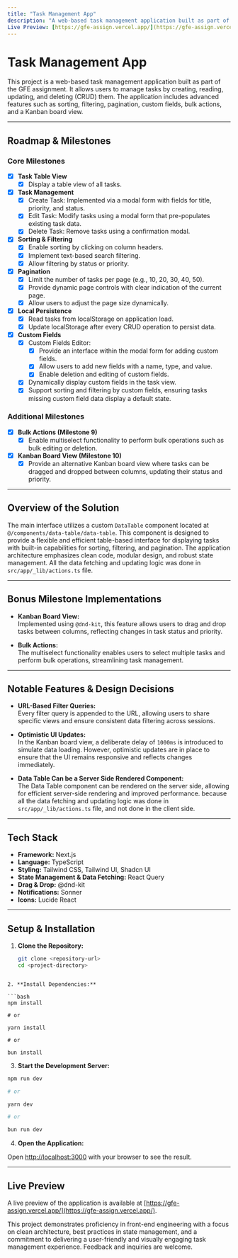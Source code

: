 ```yaml
---
title: "Task Management App"
description: "A web-based task management application built as part of the GFE assignment."
Live Preview: [https://gfe-assign.vercel.app/](https://gfe-assign.vercel.app/)
---
```


# Task Management App

This project is a web-based task management application built as part of the GFE assignment. It allows users to manage tasks by creating, reading, updating, and deleting (CRUD) them. The application includes advanced features such as sorting, filtering, pagination, custom fields, bulk actions, and a Kanban board view.

---

## Roadmap & Milestones

### Core Milestones

- [x] **Task Table View**
  - [x] Display a table view of all tasks.

- [x] **Task Management**
  - [x] Create Task: Implemented via a modal form with fields for title, priority, and status.
  - [x] Edit Task: Modify tasks using a modal form that pre-populates existing task data.
  - [x] Delete Task: Remove tasks using a confirmation modal.

- [x] **Sorting & Filtering**
  - [x] Enable sorting by clicking on column headers.
  - [x] Implement text-based search filtering.
  - [x] Allow filtering by status or priority.

- [x] **Pagination**
  - [x] Limit the number of tasks per page (e.g., 10, 20, 30, 40, 50).
  - [x] Provide dynamic page controls with clear indication of the current page.
  - [x] Allow users to adjust the page size dynamically.

- [x] **Local Persistence**
  - [x] Read tasks from localStorage on application load.
  - [x] Update localStorage after every CRUD operation to persist data.

- [x] **Custom Fields**
  - [x] Custom Fields Editor:
    - [x] Provide an interface within the modal form for adding custom fields.
    - [x] Allow users to add new fields with a name, type, and value.
    - [x] Enable deletion and editing of custom fields.
  - [x] Dynamically display custom fields in the task view.
  - [x] Support sorting and filtering by custom fields, ensuring tasks missing custom field data display a default state.

### Additional Milestones

- [x] **Bulk Actions (Milestone 9)**
  - [x] Enable multiselect functionality to perform bulk operations such as bulk editing or deletion.

- [x] **Kanban Board View (Milestone 10)**
  - [x] Provide an alternative Kanban board view where tasks can be dragged and dropped between columns, updating their status and priority.

---

## Overview of the Solution

The main interface utilizes a custom `DataTable` component located at `@/components/data-table/data-table`. This component is designed to provide a flexible and efficient table-based interface for displaying tasks with built-in capabilities for sorting, filtering, and pagination. The application architecture emphasizes clean code, modular design, and robust state management. All the data fetching and updating logic was done in `src/app/_lib/actions.ts` file.

---

## Bonus Milestone Implementations

- **Kanban Board View:**  
  Implemented using `@dnd-kit`, this feature allows users to drag and drop tasks between columns, reflecting changes in task status and priority.

- **Bulk Actions:**  
  The multiselect functionality enables users to select multiple tasks and perform bulk operations, streamlining task management.

---

## Notable Features & Design Decisions

- **URL-Based Filter Queries:**  
  Every filter query is appended to the URL, allowing users to share specific views and ensure consistent data filtering across sessions.

- **Optimistic UI Updates:**  
  In the Kanban board view, a deliberate delay of `1000ms` is introduced to simulate data loading. However, optimistic updates are in place to ensure that the UI remains responsive and reflects changes immediately.

- **Data Table Can be a Server Side Rendered Component:**  
  The Data Table component can be rendered on the server side, allowing for efficient server-side rendering and improved performance. because all the data fetching and updating logic was done in `src/app/_lib/actions.ts` file, and not done in the client side.

---

## Tech Stack

- **Framework:** Next.js
- **Language:** TypeScript
- **Styling:** Tailwind CSS, Tailwind UI, Shadcn UI
- **State Management & Data Fetching:** React Query
- **Drag & Drop:** @dnd-kit
- **Notifications:** Sonner
- **Icons:** Lucide React

---

## Setup & Installation

1. **Clone the Repository:**

   ```bash
   git clone <repository-url>
   cd <project-directory>
  ```

2. **Install Dependencies:**

  ```bash
  npm install

  # or

  yarn install

  # or

  bun install
  ```

3. **Start the Development Server:**

  ```bash
  npm run dev

  # or

  yarn dev

  # or

  bun run dev
  ```

4. **Open the Application:**

  Open [http://localhost:3000](http://localhost:3000) with your browser to see the result.

---

## Live Preview
A live preview of the application is available at [https://gfe-assign.vercel.app/](https://gfe-assign.vercel.app/).

This project demonstrates proficiency in front-end engineering with a focus on clean architecture, best practices in state management, and a commitment to delivering a user-friendly and visually engaging task management experience. Feedback and inquiries are welcome.